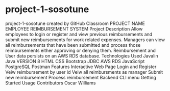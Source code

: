 # project-1-sosotune
project-1-sosotune created by GitHub Classroom
PROJECT NAME
  EMPLOYEE REIMBURSEMENT SYSTEM
Project Description
  Allow employees to login or register and view previous reimbursements and submit new reimbursements for work related expenses.
  Managers can view all reimbursements that have been submitted and process those reimbursements either approving or denying them.
  Reimbursement and User data persists on an AWS RDS database.
Technologies Used
  Javalin
  Java VERSION 8
  HTML
  CSS
  Bootstrap
  JDBC
  AWS RDS
  JavaScript
  PostgreSQL
  Postman
Features
  Interactive Web Page
    Login and Register
    Veiw reimbursement by user id
    Veiw all reimbursments as manager
    Submit new reimbursement
    Process reimbursement
  Backend CLI menu 
Getting Started
Usage
Contributors
  Oscar Williams
